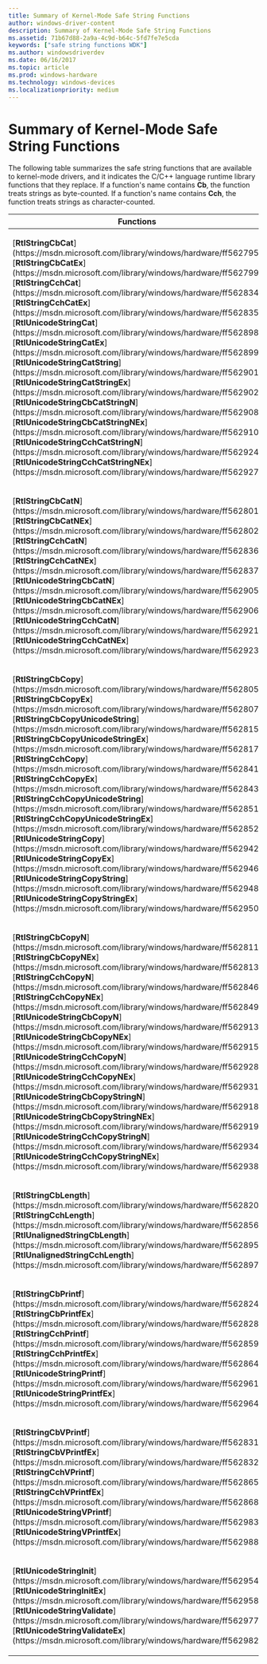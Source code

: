 ```yaml
---
title: Summary of Kernel-Mode Safe String Functions
author: windows-driver-content
description: Summary of Kernel-Mode Safe String Functions
ms.assetid: 71b67d88-2a9a-4c9d-b64c-5fd7fe7e5cda
keywords: ["safe string functions WDK"]
ms.author: windowsdriverdev
ms.date: 06/16/2017
ms.topic: article
ms.prod: windows-hardware
ms.technology: windows-devices
ms.localizationpriority: medium
---
```


# Summary of Kernel-Mode Safe String Functions





The following table summarizes the safe string functions that are available to kernel-mode drivers, and it indicates the C/C++ language runtime library functions that they replace. If a function's name contains **Cb**, the function treats strings as byte-counted. If a function's name contains **Cch**, the function treats strings as character-counted.

<table>
<colgroup>
<col width="33%" />
<col width="33%" />
<col width="33%" />
</colgroup>
<thead>
<tr class="header">
<th>Functions</th>
<th>Purpose</th>
<th>Replaces</th>
</tr>
</thead>
<tbody>
<tr class="odd">
<td><p></p>
<dl>
<dt><a href="" id="rtlstringcbcat"></a>[<strong>RtlStringCbCat</strong>](https://msdn.microsoft.com/library/windows/hardware/ff562795)</dt>
<dd>
</dd>
<dt><a href="" id="rtlstringcbcatex"></a>[<strong>RtlStringCbCatEx</strong>](https://msdn.microsoft.com/library/windows/hardware/ff562799)</dt>
<dd>
</dd>
<dt><a href="" id="rtlstringcchcat"></a>[<strong>RtlStringCchCat</strong>](https://msdn.microsoft.com/library/windows/hardware/ff562834)</dt>
<dd>
</dd>
<dt><a href="" id="rtlstringcchcatex"></a>[<strong>RtlStringCchCatEx</strong>](https://msdn.microsoft.com/library/windows/hardware/ff562835)</dt>
<dd>
</dd>
<dt><a href="" id="rtlunicodestringcat"></a>[<strong>RtlUnicodeStringCat</strong>](https://msdn.microsoft.com/library/windows/hardware/ff562898)</dt>
<dd>
</dd>
<dt><a href="" id="rtlunicodestringcatex"></a>[<strong>RtlUnicodeStringCatEx</strong>](https://msdn.microsoft.com/library/windows/hardware/ff562899)</dt>
<dd>
</dd>
<dt><a href="" id="rtlunicodestringcatstring"></a>[<strong>RtlUnicodeStringCatString</strong>](https://msdn.microsoft.com/library/windows/hardware/ff562901)</dt>
<dd>
</dd>
<dt><a href="" id="rtlunicodestringcatstringex"></a>[<strong>RtlUnicodeStringCatStringEx</strong>](https://msdn.microsoft.com/library/windows/hardware/ff562902)</dt>
<dd>
</dd>
<dt><a href="" id="rtlunicodestringcbcatstringn"></a>[<strong>RtlUnicodeStringCbCatStringN</strong>](https://msdn.microsoft.com/library/windows/hardware/ff562908)</dt>
<dd>
</dd>
<dt><a href="" id="rtlunicodestringcbcatstringnex"></a>[<strong>RtlUnicodeStringCbCatStringNEx</strong>](https://msdn.microsoft.com/library/windows/hardware/ff562910)</dt>
<dd>
</dd>
<dt><a href="" id="rtlunicodestringcchcatstringn"></a>[<strong>RtlUnicodeStringCchCatStringN</strong>](https://msdn.microsoft.com/library/windows/hardware/ff562924)</dt>
<dd>
</dd>
<dt><a href="" id="rtlunicodestringcchcatstringnex"></a>[<strong>RtlUnicodeStringCchCatStringNEx</strong>](https://msdn.microsoft.com/library/windows/hardware/ff562927)</dt>
<dd>
</dd>
</dl></td>
<td><p>Concatenate two strings.</p></td>
<td><p></p>
<dl>
<dt><strong>strcat</strong></dt>
<dd>
</dd>
<dt><strong>wcscat</strong></dt>
<dd>
</dd>
</dl></td>
</tr>
<tr class="even">
<td><p></p>
<dl>
<dt><a href="" id="rtlstringcbcatn"></a>[<strong>RtlStringCbCatN</strong>](https://msdn.microsoft.com/library/windows/hardware/ff562801)</dt>
<dd>
</dd>
<dt><a href="" id="rtlstringcbcatnex"></a>[<strong>RtlStringCbCatNEx</strong>](https://msdn.microsoft.com/library/windows/hardware/ff562802)</dt>
<dd>
</dd>
<dt><a href="" id="rtlstringcchcatn"></a>[<strong>RtlStringCchCatN</strong>](https://msdn.microsoft.com/library/windows/hardware/ff562836)</dt>
<dd>
</dd>
<dt><a href="" id="rtlstringcchcatnex"></a>[<strong>RtlStringCchCatNEx</strong>](https://msdn.microsoft.com/library/windows/hardware/ff562837)</dt>
<dd>
</dd>
<dt><a href="" id="rtlunicodestringcbcatn"></a>[<strong>RtlUnicodeStringCbCatN</strong>](https://msdn.microsoft.com/library/windows/hardware/ff562905)</dt>
<dd>
</dd>
<dt><a href="" id="rtlunicodestringcbcatnex"></a>[<strong>RtlUnicodeStringCbCatNEx</strong>](https://msdn.microsoft.com/library/windows/hardware/ff562906)</dt>
<dd>
</dd>
<dt><a href="" id="rtlunicodestringcchcatn"></a>[<strong>RtlUnicodeStringCchCatN</strong>](https://msdn.microsoft.com/library/windows/hardware/ff562921)</dt>
<dd>
</dd>
<dt><a href="" id="rtlunicodestringcchcatnex"></a>[<strong>RtlUnicodeStringCchCatNEx</strong>](https://msdn.microsoft.com/library/windows/hardware/ff562923)</dt>
<dd>
</dd>
</dl></td>
<td><p>Concatenate two byte-counted strings, while limiting the size of the appended string.</p></td>
<td><p></p>
<dl>
<dt><strong>strncat</strong></dt>
<dd>
</dd>
<dt><strong>wcsncat</strong></dt>
<dd>
</dd>
</dl></td>
</tr>
<tr class="odd">
<td><p></p>
<dl>
<dt><a href="" id="rtlstringcbcopy"></a>[<strong>RtlStringCbCopy</strong>](https://msdn.microsoft.com/library/windows/hardware/ff562805)</dt>
<dd>
</dd>
<dt><a href="" id="rtlstringcbcopyex"></a>[<strong>RtlStringCbCopyEx</strong>](https://msdn.microsoft.com/library/windows/hardware/ff562807)</dt>
<dd>
</dd>
<dt><a href="" id="rtlstringcbcopyunicodestring"></a>[<strong>RtlStringCbCopyUnicodeString</strong>](https://msdn.microsoft.com/library/windows/hardware/ff562815)</dt>
<dd>
</dd>
<dt><a href="" id="rtlstringcbcopyunicodestringex"></a>[<strong>RtlStringCbCopyUnicodeStringEx</strong>](https://msdn.microsoft.com/library/windows/hardware/ff562817)</dt>
<dd>
</dd>
<dt><a href="" id="rtlstringcchcopy"></a>[<strong>RtlStringCchCopy</strong>](https://msdn.microsoft.com/library/windows/hardware/ff562841)</dt>
<dd>
</dd>
<dt><a href="" id="rtlstringcchcopyex"></a>[<strong>RtlStringCchCopyEx</strong>](https://msdn.microsoft.com/library/windows/hardware/ff562843)</dt>
<dd>
</dd>
<dt><a href="" id="rtlstringcchcopyunicodestring"></a>[<strong>RtlStringCchCopyUnicodeString</strong>](https://msdn.microsoft.com/library/windows/hardware/ff562851)</dt>
<dd>
</dd>
<dt><a href="" id="rtlstringcchcopyunicodestringex"></a>[<strong>RtlStringCchCopyUnicodeStringEx</strong>](https://msdn.microsoft.com/library/windows/hardware/ff562852)</dt>
<dd>
</dd>
<dt><a href="" id="rtlunicodestringcopy"></a>[<strong>RtlUnicodeStringCopy</strong>](https://msdn.microsoft.com/library/windows/hardware/ff562942)</dt>
<dd>
</dd>
<dt><a href="" id="rtlunicodestringcopyex"></a>[<strong>RtlUnicodeStringCopyEx</strong>](https://msdn.microsoft.com/library/windows/hardware/ff562946)</dt>
<dd>
</dd>
<dt><a href="" id="rtlunicodestringcopystring"></a>[<strong>RtlUnicodeStringCopyString</strong>](https://msdn.microsoft.com/library/windows/hardware/ff562948)</dt>
<dd>
</dd>
<dt><a href="" id="rtlunicodestringcopystringex"></a>[<strong>RtlUnicodeStringCopyStringEx</strong>](https://msdn.microsoft.com/library/windows/hardware/ff562950)</dt>
<dd>
</dd>
</dl></td>
<td><p>Copy a string into a buffer.</p></td>
<td><p></p>
<dl>
<dt><strong>strcpy</strong></dt>
<dd>
</dd>
<dt><strong>wcscpy</strong></dt>
<dd>
</dd>
</dl></td>
</tr>
<tr class="even">
<td><p></p>
<dl>
<dt><a href="" id="rtlstringcbcopyn"></a>[<strong>RtlStringCbCopyN</strong>](https://msdn.microsoft.com/library/windows/hardware/ff562811)</dt>
<dd>
</dd>
<dt><a href="" id="rtlstringcbcopynex"></a>[<strong>RtlStringCbCopyNEx</strong>](https://msdn.microsoft.com/library/windows/hardware/ff562813)</dt>
<dd>
</dd>
<dt><a href="" id="rtlstringcchcopyn"></a>[<strong>RtlStringCchCopyN</strong>](https://msdn.microsoft.com/library/windows/hardware/ff562846)</dt>
<dd>
</dd>
<dt><a href="" id="rtlstringcchcopynex"></a>[<strong>RtlStringCchCopyNEx</strong>](https://msdn.microsoft.com/library/windows/hardware/ff562849)</dt>
<dd>
</dd>
<dt><a href="" id="rtlunicodestringcbcopyn"></a>[<strong>RtlUnicodeStringCbCopyN</strong>](https://msdn.microsoft.com/library/windows/hardware/ff562913)</dt>
<dd>
</dd>
<dt><a href="" id="rtlunicodestringcbcopynex"></a>[<strong>RtlUnicodeStringCbCopyNEx</strong>](https://msdn.microsoft.com/library/windows/hardware/ff562915)</dt>
<dd>
</dd>
<dt><a href="" id="rtlunicodestringcchcopyn"></a>[<strong>RtlUnicodeStringCchCopyN</strong>](https://msdn.microsoft.com/library/windows/hardware/ff562928)</dt>
<dd>
</dd>
<dt><a href="" id="rtlunicodestringcchcopynex"></a>[<strong>RtlUnicodeStringCchCopyNEx</strong>](https://msdn.microsoft.com/library/windows/hardware/ff562931)</dt>
<dd>
</dd>
<dt><a href="" id="rtlunicodestringcbcopystringn"></a>[<strong>RtlUnicodeStringCbCopyStringN</strong>](https://msdn.microsoft.com/library/windows/hardware/ff562918)</dt>
<dd>
</dd>
<dt><a href="" id="rtlunicodestringcbcopystringnex"></a>[<strong>RtlUnicodeStringCbCopyStringNEx</strong>](https://msdn.microsoft.com/library/windows/hardware/ff562919)</dt>
<dd>
</dd>
<dt><a href="" id="rtlunicodestringcchcopystringn"></a>[<strong>RtlUnicodeStringCchCopyStringN</strong>](https://msdn.microsoft.com/library/windows/hardware/ff562934)</dt>
<dd>
</dd>
<dt><a href="" id="rtlunicodestringcchcopystringnex"></a>[<strong>RtlUnicodeStringCchCopyStringNEx</strong>](https://msdn.microsoft.com/library/windows/hardware/ff562938)</dt>
<dd>
</dd>
</dl></td>
<td><p>Copy a string into a buffer, while limiting the size of the copied string.</p></td>
<td><p></p>
<dl>
<dt><strong>strncpy</strong></dt>
<dd>
</dd>
<dt><strong>wcsncpy</strong></dt>
<dd>
</dd>
</dl></td>
</tr>
<tr class="odd">
<td><p></p>
<dl>
<dt><a href="" id="rtlstringcblength"></a>[<strong>RtlStringCbLength</strong>](https://msdn.microsoft.com/library/windows/hardware/ff562820)</dt>
<dd>
</dd>
<dt><a href="" id="rtlstringcchlength"></a>[<strong>RtlStringCchLength</strong>](https://msdn.microsoft.com/library/windows/hardware/ff562856)</dt>
<dd>
</dd>
<dt><a href="" id="rtlunalignedstringcblength"></a>[<strong>RtlUnalignedStringCbLength</strong>](https://msdn.microsoft.com/library/windows/hardware/ff562895)</dt>
<dd>
</dd>
<dt><a href="" id="rtlunalignedstringcchlength"></a>[<strong>RtlUnalignedStringCchLength</strong>](https://msdn.microsoft.com/library/windows/hardware/ff562897)</dt>
<dd>
</dd>
</dl></td>
<td><p>Determine the length of a supplied string.</p></td>
<td><p></p>
<dl>
<dt><strong>strlen</strong></dt>
<dd>
</dd>
<dt><strong>wcslen</strong></dt>
<dd>
</dd>
</dl></td>
</tr>
<tr class="even">
<td><p></p>
<dl>
<dt><a href="" id="rtlstringcbprintf"></a>[<strong>RtlStringCbPrintf</strong>](https://msdn.microsoft.com/library/windows/hardware/ff562824)</dt>
<dd>
</dd>
<dt><a href="" id="rtlstringcbprintfex"></a>[<strong>RtlStringCbPrintfEx</strong>](https://msdn.microsoft.com/library/windows/hardware/ff562828)</dt>
<dd>
</dd>
<dt><a href="" id="rtlstringcchprintf"></a>[<strong>RtlStringCchPrintf</strong>](https://msdn.microsoft.com/library/windows/hardware/ff562859)</dt>
<dd>
</dd>
<dt><a href="" id="rtlstringcchprintfex"></a>[<strong>RtlStringCchPrintfEx</strong>](https://msdn.microsoft.com/library/windows/hardware/ff562864)</dt>
<dd>
</dd>
<dt><a href="" id="rtlunicodestringprintf"></a>[<strong>RtlUnicodeStringPrintf</strong>](https://msdn.microsoft.com/library/windows/hardware/ff562961)</dt>
<dd>
</dd>
<dt><a href="" id="rtlunicodestringprintfex"></a>[<strong>RtlUnicodeStringPrintfEx</strong>](https://msdn.microsoft.com/library/windows/hardware/ff562964)</dt>
<dd>
</dd>
</dl></td>
<td><p>Create a formatted text string that is based on a format string and a set of additional function arguments.</p></td>
<td><p></p>
<dl>
<dt><strong>sprintf</strong></dt>
<dd>
</dd>
<dt><strong>swprintf</strong></dt>
<dd>
</dd>
<dt><strong>_snprintf</strong></dt>
<dd>
</dd>
<dt><strong>_snwprintf</strong></dt>
<dd>
</dd>
</dl></td>
</tr>
<tr class="odd">
<td><p></p>
<dl>
<dt><a href="" id="rtlstringcbvprintf"></a>[<strong>RtlStringCbVPrintf</strong>](https://msdn.microsoft.com/library/windows/hardware/ff562831)</dt>
<dd>
</dd>
<dt><a href="" id="rtlstringcbvprintfex"></a>[<strong>RtlStringCbVPrintfEx</strong>](https://msdn.microsoft.com/library/windows/hardware/ff562832)</dt>
<dd>
</dd>
<dt><a href="" id="rtlstringcchvprintf"></a>[<strong>RtlStringCchVPrintf</strong>](https://msdn.microsoft.com/library/windows/hardware/ff562865)</dt>
<dd>
</dd>
<dt><a href="" id="rtlstringcchvprintfex"></a>[<strong>RtlStringCchVPrintfEx</strong>](https://msdn.microsoft.com/library/windows/hardware/ff562868)</dt>
<dd>
</dd>
<dt><a href="" id="rtlunicodestringvprintf"></a>[<strong>RtlUnicodeStringVPrintf</strong>](https://msdn.microsoft.com/library/windows/hardware/ff562983)</dt>
<dd>
</dd>
<dt><a href="" id="rtlunicodestringvprintfex"></a>[<strong>RtlUnicodeStringVPrintfEx</strong>](https://msdn.microsoft.com/library/windows/hardware/ff562988)</dt>
<dd>
</dd>
</dl></td>
<td><p>Create a formatted text string that is based on a format string and one additional function argument.</p></td>
<td><p></p>
<dl>
<dt><strong>vsprintf</strong></dt>
<dd>
</dd>
<dt><strong>vswprintf</strong></dt>
<dd>
</dd>
<dt><strong>_vsnprintf</strong></dt>
<dd>
</dd>
<dt><strong>_vsnwprintf</strong></dt>
<dd>
</dd>
</dl></td>
</tr>
<tr class="even">
<td><p></p>
<dl>
<dt><a href="" id="rtlunicodestringinit"></a>[<strong>RtlUnicodeStringInit</strong>](https://msdn.microsoft.com/library/windows/hardware/ff562954)</dt>
<dd>
</dd>
<dt><a href="" id="rtlunicodestringinitex"></a>[<strong>RtlUnicodeStringInitEx</strong>](https://msdn.microsoft.com/library/windows/hardware/ff562958)</dt>
<dd>
</dd>
<dt><a href="" id="rtlunicodestringvalidate"></a>[<strong>RtlUnicodeStringValidate</strong>](https://msdn.microsoft.com/library/windows/hardware/ff562977)</dt>
<dd>
</dd>
<dt><a href="" id="rtlunicodestringvalidateex"></a>[<strong>RtlUnicodeStringValidateEx</strong>](https://msdn.microsoft.com/library/windows/hardware/ff562982)</dt>
<dd>
</dd>
</dl></td>
<td><p>Initialize or validate a [<strong>UNICODE_STRING</strong>](https://msdn.microsoft.com/library/windows/hardware/ff564879) structure.</p></td>
<td><p>None</p></td>
</tr>
</tbody>
</table>

 

 

 





